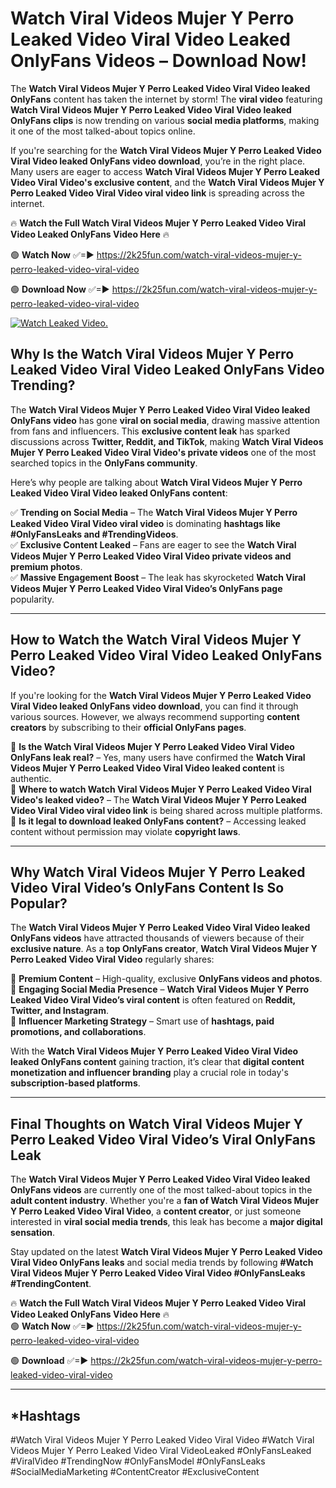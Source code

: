 # Watch Viral Videos Mujer Y Perro Leaked Video Viral Video Leaked OnlyFans Videos – Download Now!

The **Watch Viral Videos Mujer Y Perro Leaked Video Viral Video leaked OnlyFans** content has taken the internet by storm! The **viral video** featuring **Watch Viral Videos Mujer Y Perro Leaked Video Viral Video leaked OnlyFans clips** is now trending on various **social media platforms**, making it one of the most talked-about topics online.  

If you're searching for the **Watch Viral Videos Mujer Y Perro Leaked Video Viral Video leaked OnlyFans video download**, you’re in the right place. Many users are eager to access **Watch Viral Videos Mujer Y Perro Leaked Video Viral Video's exclusive content**, and the **Watch Viral Videos Mujer Y Perro Leaked Video Viral Video viral video link** is spreading across the internet.  

🔥 **Watch the Full Watch Viral Videos Mujer Y Perro Leaked Video Viral Video Leaked OnlyFans Video Here** 🔥  

🟢 **Watch Now** ✅=► https://2k25fun.com/watch-viral-videos-mujer-y-perro-leaked-video-viral-video

🟢 **Download Now** ✅=► https://2k25fun.com/watch-viral-videos-mujer-y-perro-leaked-video-viral-video

[![Watch Leaked Video.](https://miro.medium.com/v2/resize:fit:828/format:webp/1*cilzJN44JGOrTw9NJCrNHA.gif "Watch Leaked Video")](https://2k25fun.com/watch-viral-videos-mujer-y-perro-leaked-video-viral-video)

## **Why Is the Watch Viral Videos Mujer Y Perro Leaked Video Viral Video Leaked OnlyFans Video Trending?**  

The **Watch Viral Videos Mujer Y Perro Leaked Video Viral Video leaked OnlyFans video** has gone **viral on social media**, drawing massive attention from fans and influencers. This **exclusive content leak** has sparked discussions across **Twitter, Reddit, and TikTok**, making **Watch Viral Videos Mujer Y Perro Leaked Video Viral Video's private videos** one of the most searched topics in the **OnlyFans community**.  

Here’s why people are talking about **Watch Viral Videos Mujer Y Perro Leaked Video Viral Video leaked OnlyFans content**:  

✅ **Trending on Social Media** – The **Watch Viral Videos Mujer Y Perro Leaked Video Viral Video viral video** is dominating **hashtags like #OnlyFansLeaks and #TrendingVideos**.  
✅ **Exclusive Content Leaked** – Fans are eager to see the **Watch Viral Videos Mujer Y Perro Leaked Video Viral Video private videos and premium photos**.  
✅ **Massive Engagement Boost** – The leak has skyrocketed **Watch Viral Videos Mujer Y Perro Leaked Video Viral Video’s OnlyFans page** popularity.  

---

## **How to Watch the Watch Viral Videos Mujer Y Perro Leaked Video Viral Video Leaked OnlyFans Video?**  

If you're looking for the **Watch Viral Videos Mujer Y Perro Leaked Video Viral Video leaked OnlyFans video download**, you can find it through various sources. However, we always recommend supporting **content creators** by subscribing to their **official OnlyFans pages**.  

🔹 **Is the Watch Viral Videos Mujer Y Perro Leaked Video Viral Video OnlyFans leak real?** – Yes, many users have confirmed the **Watch Viral Videos Mujer Y Perro Leaked Video Viral Video leaked content** is authentic.  
🔹 **Where to watch Watch Viral Videos Mujer Y Perro Leaked Video Viral Video's leaked video?** – The **Watch Viral Videos Mujer Y Perro Leaked Video Viral Video viral video link** is being shared across multiple platforms.  
🔹 **Is it legal to download leaked OnlyFans content?** – Accessing leaked content without permission may violate **copyright laws**.  

---

## **Why Watch Viral Videos Mujer Y Perro Leaked Video Viral Video’s OnlyFans Content Is So Popular?**  

The **Watch Viral Videos Mujer Y Perro Leaked Video Viral Video leaked OnlyFans videos** have attracted thousands of viewers because of their **exclusive nature**. As a **top OnlyFans creator**, **Watch Viral Videos Mujer Y Perro Leaked Video Viral Video** regularly shares:  

📌 **Premium Content** – High-quality, exclusive **OnlyFans videos and photos**.  
📌 **Engaging Social Media Presence** – **Watch Viral Videos Mujer Y Perro Leaked Video Viral Video’s viral content** is often featured on **Reddit, Twitter, and Instagram**.  
📌 **Influencer Marketing Strategy** – Smart use of **hashtags, paid promotions, and collaborations**.  

With the **Watch Viral Videos Mujer Y Perro Leaked Video Viral Video leaked OnlyFans content** gaining traction, it’s clear that **digital content monetization and influencer branding** play a crucial role in today's **subscription-based platforms**.  

---

## **Final Thoughts on Watch Viral Videos Mujer Y Perro Leaked Video Viral Video’s Viral OnlyFans Leak**  

The **Watch Viral Videos Mujer Y Perro Leaked Video Viral Video leaked OnlyFans videos** are currently one of the most talked-about topics in the **adult content industry**. Whether you're a **fan of Watch Viral Videos Mujer Y Perro Leaked Video Viral Video**, a **content creator**, or just someone interested in **viral social media trends**, this leak has become a **major digital sensation**.  

Stay updated on the latest **Watch Viral Videos Mujer Y Perro Leaked Video Viral Video OnlyFans leaks** and social media trends by following **#Watch Viral Videos Mujer Y Perro Leaked Video Viral Video #OnlyFansLeaks #TrendingContent**.  

🔥 **Watch the Full Watch Viral Videos Mujer Y Perro Leaked Video Viral Video Leaked OnlyFans Video Here** 🔥  
🟢 **Watch Now** ✅=► https://2k25fun.com/watch-viral-videos-mujer-y-perro-leaked-video-viral-video

🟢 **Download** ✅=► https://2k25fun.com/watch-viral-videos-mujer-y-perro-leaked-video-viral-video

---

## *Hashtags
#Watch Viral Videos Mujer Y Perro Leaked Video Viral Video #Watch Viral Videos Mujer Y Perro Leaked Video Viral VideoLeaked #OnlyFansLeaked #ViralVideo #TrendingNow #OnlyFansModel #OnlyFansLeaks #SocialMediaMarketing #ContentCreator #ExclusiveContent  